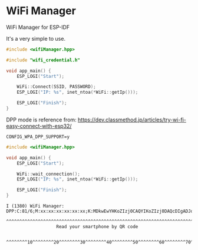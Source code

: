# WiFi Manager

WiFi Manager for ESP-IDF

It's a very simple to use.

```cpp:main.c
#include <wifiManager.hpp>

#include "wifi_credential.h"

void app_main() {
	ESP_LOGI("Start");

	WiFi::Connect(SSID, PASSWORD);
	ESP_LOGI("IP: %s", inet_ntoa(*WiFi::getIp()));

	ESP_LOGI("Finish");
}

```

DPP mode is reference from: https://dev.classmethod.jp/articles/try-wi-fi-easy-connect-with-esp32/


```sdkconfig
CONFIG_WPA_DPP_SUPPORT=y
```

```cpp:main.c
#include <wifiManager.hpp>

void app_main() {
	ESP_LOGI("Start");

	WiFi::wait_connection();
	ESP_LOGI("IP: %s", inet_ntoa(*WiFi::getIp()));

	ESP_LOGI("Finish");
}
```

```console
I (1380) WiFi Manager: DPP:C:81/6;M:xx:xx:xx:xx:xx:xx;K:MDkwEwYHKoZIzj0CAQYIKoZIzj0DAQcDIgADJoeKKbJhp+PP9oktUc1Jbsk4K6WOPD7cuUV5XHn1Qtg=;;
                       ^^^^^^^^^^^^^^^^^^^^^^^^^^^^^^^^^^^^^^^^^^^^^^^^^^^^^^^^^^^^^^^^^^^^^^^^^^^^^^^^^^^^^^^^^^^^^^^^^^^^^^^^^^^^^^^^^^^
				   Read your smartphone by QR code
				   
                       ^^^^^^^^10^^^^^^^^20^^^^^^^^30^^^^^^^^40^^^^^^^^50^^^^^^^^60^^^^^^^^70^^^^^^^^80^^^^^^^^90^^^^^^^100^^^^^^^110^^115
```
